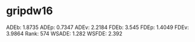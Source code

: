 # gripdw16

ADEb: 1.8735
ADEp: 0.7347
ADEv: 2.2184
FDEb: 3.545
FDEp: 1.4049
FDEv: 3.9864
Rank: 574
WSADE: 1.282
WSFDE: 2.392